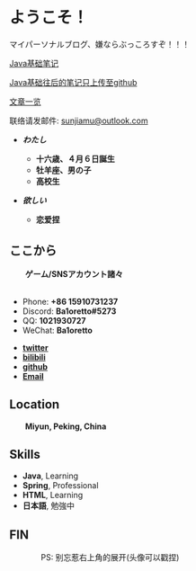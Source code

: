 # ようこそ！

マイパーソナルブログ、嫌ならぶっころすぞ！！！

[Java基础笔记](/_posts/1970-01-01-check.md)

[Java基础往后的笔记只上传至github](https://github.com/Ba1oretto/TEDU)

[文章一览](/_posts/0001-01-01-tags.md)

联络请发邮件: [sunjiamu@outlook.com](mailto:sunjiamu@outlook.com)

<!-- .slide -->

- ***わたし***
    - **十六歳、４月６日誕生**
    - **牡羊座、男の子**
    - **高校生**

- ***欲しい***
    - **恋爱捏**

<!-- .slide vertical=true -->

## ここから

&emsp;&emsp;**ゲーム/SNSアカウント諸々**<br/><br/>

- Phone: **+86 15910731237**
- Discord: **Ba1oretto#5273**
- QQ: **1021930727**
- WeChat: **Ba1oretto**

<!-- .slide -->

- **[twitter](https://twitter.com/ZeroTwo08100166)**
- **[bilibili](https://space.bilibili.com/361996128)**
- **[github](https://github.com/Ba1oretto)**
- **[Email](mailto:sunjiamu@outlook.com)**

<!-- .slide vertical=true -->

## Location

&emsp;&emsp;**Miyun, Peking, China**

<!-- .slide -->

## Skills

- **Java**, Learning
- **Spring**, Professional
- **HTML**, Learning
- **日本語**, 勉強中

<!-- .slide vertical=true -->

## **FIN**

&emsp;&emsp;&emsp;&emsp;PS: 别忘惹右上角的展开(头像可以戳捏)
